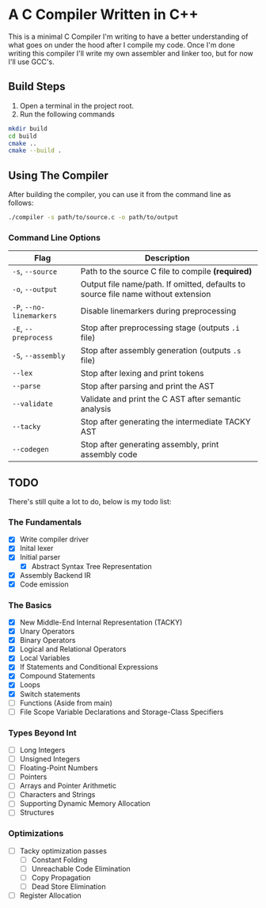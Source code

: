 # A C Compiler Written in C++
This is a minimal C Compiler I'm writing to have a better understanding of what goes on under the hood after I compile my code. Once I'm done writing this compiler I'll write my own assembler and linker too, but for now I'll use GCC's.

## Build Steps
1. Open a terminal in the project root.
2. Run the following commands
```bash
mkdir build
cd build
cmake ..
cmake --build .
```

## Using The Compiler
After building the compiler, you can use it from the command line as follows:

```bash
./compiler -s path/to/source.c -o path/to/output
```

### Command Line Options
| Flag                     | Description                                                                       |
| ------------------------ | --------------------------------------------------------------------------------- |
| `-s`, `--source`         | Path to the source C file to compile **(required)**                               |
| `-o`, `--output`         | Output file name/path. If omitted, defaults to source file name without extension |
| `-P`, `--no-linemarkers` | Disable linemarkers during preprocessing                                          |
| `-E`, `--preprocess`     | Stop after preprocessing stage (outputs `.i` file)                                |
| `-S`, `--assembly`       | Stop after assembly generation (outputs `.s` file)                                |
| `--lex`                  | Stop after lexing and print tokens                                                |
| `--parse`                | Stop after parsing and print the AST                                              |
| `--validate`             | Validate and print the C AST after semantic analysis                              |
| `--tacky`                | Stop after generating the intermediate TACKY AST                                  |
| `--codegen`              | Stop after generating assembly, print assembly code                               |

## TODO
There's still quite a lot to do, below is my todo list:

### The Fundamentals
- [x] Write compiler driver
- [x] Inital lexer
- [x] Initial parser
    - [x] Abstract Syntax Tree Representation
- [x] Assembly Backend IR
- [x] Code emission

### The Basics
- [x] New Middle-End Internal Representation (TACKY)
- [x] Unary Operators
- [x] Binary Operators
- [x] Logical and Relational Operators
- [x] Local Variables
- [x] If Statements and Conditional Expressions
- [x] Compound Statements
- [x] Loops
- [x] Switch statements
- [ ] Functions (Aside from main)
- [ ] File Scope Variable Declarations and Storage-Class Specifiers

### Types Beyond Int
- [ ] Long Integers
- [ ] Unsigned Integers
- [ ] Floating-Point Numbers
- [ ] Pointers
- [ ] Arrays and Pointer Arithmetic
- [ ] Characters and Strings
- [ ] Supporting Dynamic Memory Allocation
- [ ] Structures

### Optimizations
- [ ] Tacky optimization passes
    - [ ] Constant Folding
    - [ ] Unreachable Code Elimination
    - [ ] Copy Propagation
    - [ ] Dead Store Elimination
- [ ] Register Allocation